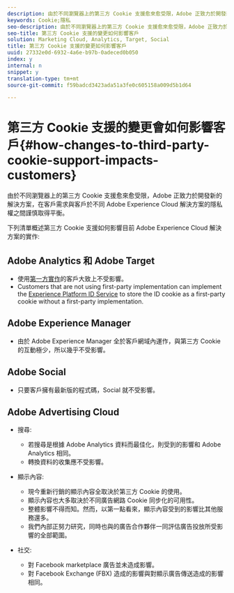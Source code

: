 ```yaml
---
description: 由於不同瀏覽器上的第三方 Cookie 支援愈來愈受限，Adobe 正致力於開發新的解決方案，在客戶需求與客戶於不同 Adobe Experience Cloud 解決方案的隱私權之間謹慎取得平衡。
keywords: Cookie;隱私
seo-description: 由於不同瀏覽器上的第三方 Cookie 支援愈來愈受限，Adobe 正致力於開發新的解決方案，在客戶需求與客戶於不同 Adobe Experience Cloud 解決方案的隱私權之間謹慎取得平衡。
seo-title: 第三方 Cookie 支援的變更如何影響客戶
solution: Marketing Cloud, Analytics, Target, Social
title: 第三方 Cookie 支援的變更如何影響客戶
uuid: 27332e0d-6932-4a6e-b97b-0adeced0b050
index: y
internal: n
snippet: y
translation-type: tm+mt
source-git-commit: f59badcd3423ada51a3fe0c605158a009d5b1d64

---
```



# 第三方 Cookie 支援的變更會如何影響客戶{#how-changes-to-third-party-cookie-support-impacts-customers}

由於不同瀏覽器上的第三方 Cookie 支援愈來愈受限，Adobe 正致力於開發新的解決方案，在客戶需求與客戶於不同 Adobe Experience Cloud 解決方案的隱私權之間謹慎取得平衡。

下列清單概述第三方 Cookie 支援如何影響目前 Adobe Experience Cloud 解決方案的實作:

## Adobe Analytics 和 Adobe Target

* 使用[第一方實作](/help/interface/cookies/cookies-first-party.md)的客戶大致上不受影響。
* Customers that are not using first-party implementation can implement the [Experience Platform ID Service](https://docs.adobe.com/content/help/en/id-service/using/implementation-guides/implementation-guides.html) to store the ID cookie as a first-party cookie without a first-party implementation.

## Adobe Experience Manager

* 由於 Adobe Experience Manager 全於客戶網域內運作，與第三方 Cookie 的互動極少，所以幾乎不受影響。

## Adobe Social

* 只要客戶擁有最新版的程式碼，Social 就不受影響。

## Adobe Advertising Cloud

* 搜尋:

   * 若搜尋是根據 Adobe Analytics 資料而最佳化，則受到的影響和 Adobe Analytics 相同。
   * 轉換資料的收集應不受影響。

* 顯示內容:

   * 現今重新行銷的顯示內容全取決於第三方 Cookie 的使用。
   * 顯示內容也大多取決於不同廣告網路 Cookie 同步化的可用性。
   * 整體影響不得而知。然而，以第一點看來，顯示內容受到的影響比其他服務還多。
   * 我們內部正努力研究，同時也與的廣告合作夥伴一同評估廣告投放所受影響的全部範圍。

* 社交:

   * 對 Facebook market­place 廣告並未造成影響。
   * 對 Facebook Exchange (FBX) 造成的影響與對顯示廣告傳送造成的影響相同。


